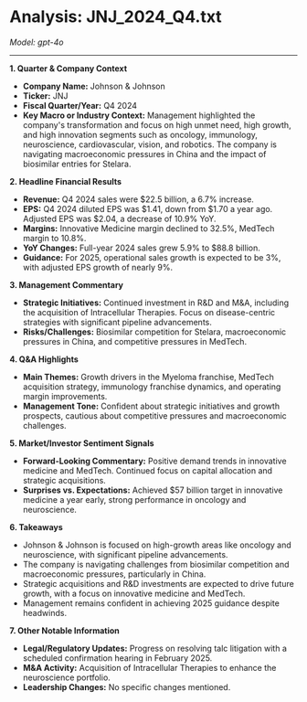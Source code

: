 # Analysis: JNJ_2024_Q4.txt

*Model: gpt-4o*

---

**1. Quarter & Company Context**
   - **Company Name:** Johnson & Johnson
   - **Ticker:** JNJ
   - **Fiscal Quarter/Year:** Q4 2024
   - **Key Macro or Industry Context:** Management highlighted the company's transformation and focus on high unmet need, high growth, and high innovation segments such as oncology, immunology, neuroscience, cardiovascular, vision, and robotics. The company is navigating macroeconomic pressures in China and the impact of biosimilar entries for Stelara.

**2. Headline Financial Results**
   - **Revenue:** Q4 2024 sales were $22.5 billion, a 6.7% increase.
   - **EPS:** Q4 2024 diluted EPS was $1.41, down from $1.70 a year ago. Adjusted EPS was $2.04, a decrease of 10.9% YoY.
   - **Margins:** Innovative Medicine margin declined to 32.5%, MedTech margin to 10.8%.
   - **YoY Changes:** Full-year 2024 sales grew 5.9% to $88.8 billion.
   - **Guidance:** For 2025, operational sales growth is expected to be 3%, with adjusted EPS growth of nearly 9%.

**3. Management Commentary**
   - **Strategic Initiatives:** Continued investment in R&D and M&A, including the acquisition of Intracellular Therapies. Focus on disease-centric strategies with significant pipeline advancements.
   - **Risks/Challenges:** Biosimilar competition for Stelara, macroeconomic pressures in China, and competitive pressures in MedTech.

**4. Q&A Highlights**
   - **Main Themes:** Growth drivers in the Myeloma franchise, MedTech acquisition strategy, immunology franchise dynamics, and operating margin improvements.
   - **Management Tone:** Confident about strategic initiatives and growth prospects, cautious about competitive pressures and macroeconomic challenges.

**5. Market/Investor Sentiment Signals**
   - **Forward-Looking Commentary:** Positive demand trends in innovative medicine and MedTech. Continued focus on capital allocation and strategic acquisitions.
   - **Surprises vs. Expectations:** Achieved $57 billion target in innovative medicine a year early, strong performance in oncology and neuroscience.

**6. Takeaways**
   - Johnson & Johnson is focused on high-growth areas like oncology and neuroscience, with significant pipeline advancements.
   - The company is navigating challenges from biosimilar competition and macroeconomic pressures, particularly in China.
   - Strategic acquisitions and R&D investments are expected to drive future growth, with a focus on innovative medicine and MedTech.
   - Management remains confident in achieving 2025 guidance despite headwinds.

**7. Other Notable Information**
   - **Legal/Regulatory Updates:** Progress on resolving talc litigation with a scheduled confirmation hearing in February 2025.
   - **M&A Activity:** Acquisition of Intracellular Therapies to enhance the neuroscience portfolio.
   - **Leadership Changes:** No specific changes mentioned.
